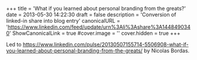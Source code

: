 +++
title = 'What if you learned about personal branding from the greats?'
date = 2013-05-30 14:22:30
draft = false
description = 'Conversion of linked-in share into blog entry'
canonicalURL = 'https://www.linkedin.com/feed/update/urn%3Ali%3Ashare%3A1448490340'
ShowCanonicalLink = true
#cover.image = ''
cover.hidden = true
+++

Led to https://www.linkedin.com/pulse/20130507155714-5506908-what-if-you-learned-about-personal-branding-from-the-greats/ by Nicolas Bordas.
